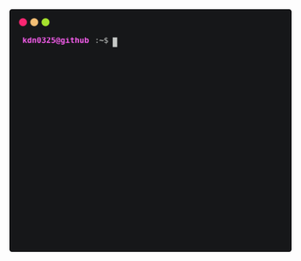 

<img src="https://github.com/kdn0325/terminal-for-github-profile-readme/blob/main/github_stats.svg" />

